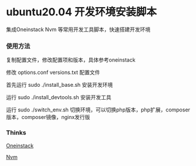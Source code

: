 # ubuntu20.04 开发环境安装脚本

集成Oneinstack Nvm 等常用开发工具脚本，快速搭建开发环境

### 使用方法

复制配置文件，修改配置项和版本，具体参考oneinstack

修改 options.conf versions.txt  配置文件

首先运行 sudo ./install_base.sh 安装开发环境

运行 sudo ./install_devtools.sh 安装开发工具

运行 sudo ./switch_env.sh 切换环境，可以切换php版本，php扩展，composer版本，composer镜像，nginx发行版


### Thinks

[Oneinstack](https://github.com/oneinstack/oneinstack)

[Nvm](https://github.com/nvm-sh/nvm)

